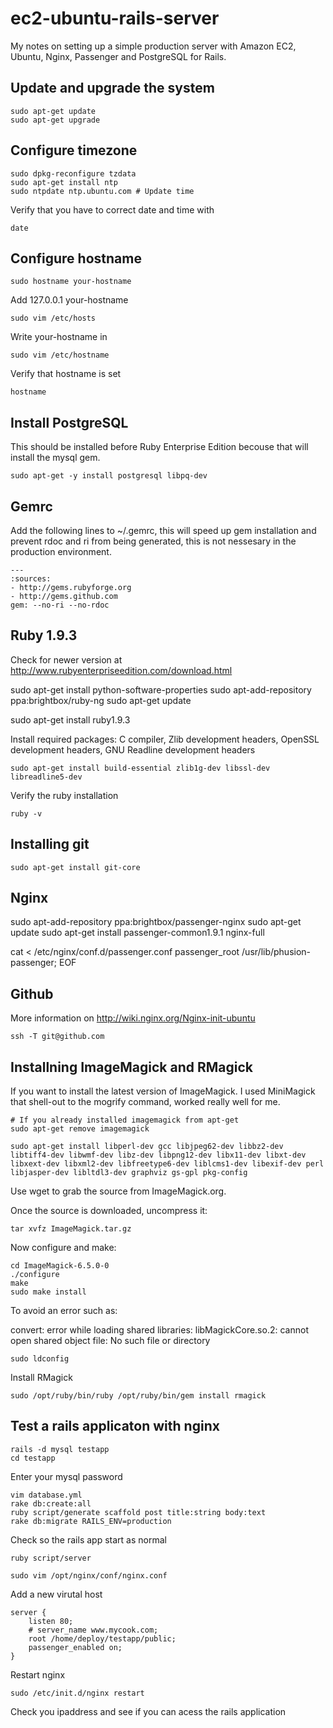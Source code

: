 ec2-ubuntu-rails-server
============================

My notes on setting up a simple production server with Amazon EC2, Ubuntu, Nginx, Passenger and PostgreSQL for Rails.

Update and upgrade the system
-------------------------------

    sudo apt-get update
    sudo apt-get upgrade

Configure timezone
-------------------

    sudo dpkg-reconfigure tzdata
    sudo apt-get install ntp
    sudo ntpdate ntp.ubuntu.com # Update time
    
Verify that you have to correct date and time with

    date

Configure hostname
-------------------

    sudo hostname your-hostname

Add 127.0.0.1 your-hostname

    sudo vim /etc/hosts
    
Write your-hostname in 
    
    sudo vim /etc/hostname
    
Verify that hostname is set
    
    hostname

Install PostgreSQL
---------------

This should be installed before Ruby Enterprise Edition becouse that will install the mysql gem.

    sudo apt-get -y install postgresql libpq-dev
    
    
Gemrc
-------

Add the following lines to ~/.gemrc, this will speed up gem installation and prevent rdoc and ri from being generated, this is not nessesary in the production environment.

    ---
    :sources:
    - http://gems.rubyforge.org
    - http://gems.github.com
    gem: --no-ri --no-rdoc


Ruby 1.9.3
------------------------

Check for newer version at http://www.rubyenterpriseedition.com/download.html

sudo apt-get install python-software-properties
sudo apt-add-repository ppa:brightbox/ruby-ng
sudo apt-get update

sudo apt-get install ruby1.9.3

Install required packages: C compiler, Zlib development headers, OpenSSL development headers, GNU Readline development headers

    sudo apt-get install build-essential zlib1g-dev libssl-dev libreadline5-dev

Verify the ruby installation

    ruby -v

Installing git
----------------

    sudo apt-get install git-core

Nginx
-------

sudo apt-add-repository ppa:brightbox/passenger-nginx
sudo apt-get update
sudo apt-get install passenger-common1.9.1 nginx-full 

cat <<EOF > /etc/nginx/conf.d/passenger.conf
passenger_root /usr/lib/phusion-passenger;
EOF

Github
-------------------

More information on http://wiki.nginx.org/Nginx-init-ubuntu

    ssh -T git@github.com

Installning ImageMagick and RMagick
-----------------------------------

If you want to install the latest version of ImageMagick. I used MiniMagick that shell-out to the mogrify command, worked really well for me.

    # If you already installed imagemagick from apt-get
    sudo apt-get remove imagemagick

    sudo apt-get install libperl-dev gcc libjpeg62-dev libbz2-dev libtiff4-dev libwmf-dev libz-dev libpng12-dev libx11-dev libxt-dev libxext-dev libxml2-dev libfreetype6-dev liblcms1-dev libexif-dev perl libjasper-dev libltdl3-dev graphviz gs-gpl pkg-config

Use wget to grab the source from ImageMagick.org.

Once the source is downloaded, uncompress it:


    tar xvfz ImageMagick.tar.gz


Now configure and make:

    cd ImageMagick-6.5.0-0
    ./configure
    make
    sudo make install

To avoid an error such as:

convert: error while loading shared libraries: libMagickCore.so.2: cannot open shared object file: No such file or directory

    sudo ldconfig

Install RMagick
 
    sudo /opt/ruby/bin/ruby /opt/ruby/bin/gem install rmagick

Test a rails applicaton with nginx
----------------------------------

    rails -d mysql testapp
    cd testapp
    
Enter your mysql password
    
    vim database.yml
    rake db:create:all
    ruby script/generate scaffold post title:string body:text
    rake db:migrate RAILS_ENV=production
    
Check so the rails app start as normal
    
    ruby script/server

    sudo vim /opt/nginx/conf/nginx.conf
    
Add a new virutal host

    server {
        listen 80;
        # server_name www.mycook.com;
        root /home/deploy/testapp/public;
        passenger_enabled on;
    }
    
Restart nginx

    sudo /etc/init.d/nginx restart
    
Check you ipaddress and see if you can acess the rails application
        
